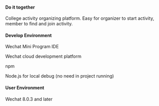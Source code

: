 #### Do it together

College activity organizing platform. Easy for organizer to start activity, member to find and join activity.

#### Develop Environment

Wechat Mini Program IDE

Wechat cloud development platform

npm

Node.js for local debug (no need in project running)

#### User Environment

Wechat 8.0.3 and later
